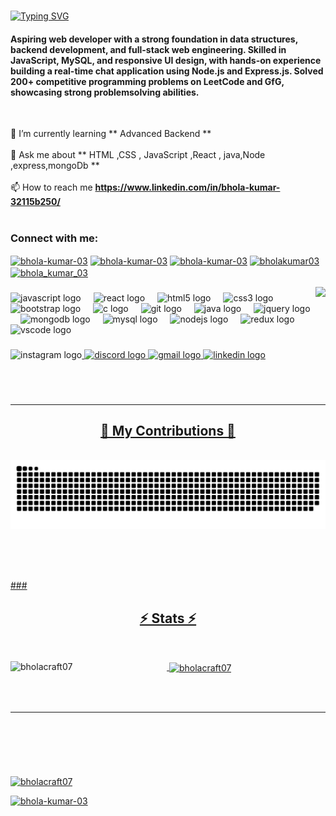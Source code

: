 
<br/>

[![Typing SVG](https://readme-typing-svg.demolab.com?font=Poppins&weight=700&size=30&pause=1000&width=435&lines=Hi+%F0%9F%91%8B%2C+I'm+Bhola+Kumar)](https://git.io/typing-svg)


<h4 align="start">Aspiring web developer with a strong foundation in data structures, backend development, and full-stack web engineering.
Skilled in JavaScript, MySQL, and responsive UI design, with hands-on experience building a real-time chat application using
Node.js and Express.js. Solved 200+ competitive programming problems on LeetCode and GfG, showcasing strong problemsolving abilities.</h4>

<br/>

  <div align="start">
 
 🌱 I’m currently learning ** Advanced Backend **
<br/>
<br/>
💬 Ask me about ** HTML ,CSS , JavaScript ,React , java,Node ,express,mongoDb **
<br/>
<br/>
📫 How to reach me **https://www.linkedin.com/in/bhola-kumar-32115b250/**
<br/>
<br/>
 </div>
 

<h3 align="left">Connect with me:</h3>
<p align="left">
<a href="https://twitter.com/bhola_kumar_03" target="blank"><img align="center" src="https://raw.githubusercontent.com/rahuldkjain/github-profile-readme-generator/master/src/images/icons/Social/twitter.svg" alt="bhola-kumar-03" height="30" width="40" /></a>
<a href="https://linkedin.com/in/bhola-kumar-32115b250/" target="blank"><img align="center" src="https://raw.githubusercontent.com/rahuldkjain/github-profile-readme-generator/master/src/images/icons/Social/linked-in-alt.svg" alt="bhola-kumar-03" height="30" width="40" /></a>
<a href="https://instagram.com/bhola-kumar-03" target="blank"><img align="center" src="https://raw.githubusercontent.com/rahuldkjain/github-profile-readme-generator/master/src/images/icons/Social/instagram.svg" alt="bhola-kumar-03" height="30" width="40" /></a>
<a href="https://www.leetcode.com/bholakumar03" target="blank"><img align="center" src="https://raw.githubusercontent.com/rahuldkjain/github-profile-readme-generator/master/src/images/icons/Social/leet-code.svg" alt="bholakumar03" height="30" width="40" /></a>
<a href="https://discord.gg/bhola_kumar_03" target="blank"><img align="center" src="https://raw.githubusercontent.com/rahuldkjain/github-profile-readme-generator/master/src/images/icons/Social/discord.svg" alt="bhola_kumar_03" height="30" width="40" /></a>
</p>


<img align="right" height="150" src="https://media.giphy.com/media/v1.Y2lkPTc5MGI3NjExZXNldm53cjhrOG52bDVvNjQyYWgwYWJmMHltODk0cTBocWJkYXRvZSZlcD12MV9naWZzX3NlYXJjaCZjdD1n/bGgsc5mWoryfgKBx1u/giphy.gif"  />

###

<div align="left">
  <img src="https://cdn.jsdelivr.net/gh/devicons/devicon/icons/javascript/javascript-original.svg" height="30" alt="javascript logo"  />
  <img width="12" />
  <img src="https://cdn.jsdelivr.net/gh/devicons/devicon/icons/react/react-original.svg" height="30" alt="react logo"  />
  <img width="12" />
  <img src="https://cdn.jsdelivr.net/gh/devicons/devicon/icons/html5/html5-original.svg" height="30" alt="html5 logo"  />
  <img width="12" />
  <img src="https://cdn.jsdelivr.net/gh/devicons/devicon/icons/css3/css3-original.svg" height="30" alt="css3 logo"  />
  <img width="12" />
  <img src="https://cdn.jsdelivr.net/gh/devicons/devicon/icons/bootstrap/bootstrap-original.svg" height="30" alt="bootstrap logo"  />
  <img width="12" />
  <img src="https://cdn.jsdelivr.net/gh/devicons/devicon/icons/c/c-original.svg" height="30" alt="c logo"  />
  <img width="12" />
  <img src="https://cdn.jsdelivr.net/gh/devicons/devicon/icons/git/git-original.svg" height="30" alt="git logo"  />
  <img width="12" />
  <img src="https://cdn.jsdelivr.net/gh/devicons/devicon/icons/java/java-original.svg" height="30" alt="java logo"  />
  <img width="12" />
  <img src="https://cdn.jsdelivr.net/gh/devicons/devicon/icons/jquery/jquery-original.svg" height="30" alt="jquery logo"  />
  <img width="12" />
  <img src="https://cdn.jsdelivr.net/gh/devicons/devicon/icons/mongodb/mongodb-original.svg" height="30" alt="mongodb logo"  />
  <img width="12" />
  <img src="https://cdn.jsdelivr.net/gh/devicons/devicon/icons/mysql/mysql-original.svg" height="30" alt="mysql logo"  />
  <img width="12" />
  <img src="https://cdn.jsdelivr.net/gh/devicons/devicon/icons/nodejs/nodejs-original.svg" height="30" alt="nodejs logo"  />
  <img width="12" />
  <img src="https://cdn.jsdelivr.net/gh/devicons/devicon/icons/redux/redux-original.svg" height="30" alt="redux logo"  />
  <img width="12" />
  <img src="https://cdn.jsdelivr.net/gh/devicons/devicon/icons/vscode/vscode-original.svg" height="30" alt="vscode logo"  />
</div>

###

<div align="left">
  <img src="https://img.shields.io/static/v1?message=Instagram&logo=instagram&label=&color=E4405F&logoColor=white&labelColor=&style=for-the-badge" height="35" alt="instagram logo"><a href="https://www.instagram.com/bhola_kumar_03"/></img>
  <img src="https://img.shields.io/static/v1?message=Discord&logo=discord&label=&color=7289DA&logoColor=white&labelColor=&style=for-the-badge" height="35" alt="discord logo"  ><a href="https://discord.com/channels/@me"/></img>
  <img src="https://img.shields.io/static/v1?message=Gmail&logo=gmail&label=&color=D14836&logoColor=white&labelColor=&style=for-the-badge" height="35" alt="gmail logo"  ><a href="#"/></img>
  <img src="https://img.shields.io/static/v1?message=LinkedIn&logo=linkedin&label=&color=0077B5&logoColor=white&labelColor=&style=for-the-badge" height="35" alt="linkedin logo"  ><a href="https://www.linkedin.com/in/bhola-kumar-32115b250/"/></img>
</div>

###
<br/>
<br/>
<hr/>
<div align="center">
  <h2>🐍 My Contributions 🐍</h2>
  <br>
  <img alt="snake eating my contributions" src="https://raw.githubusercontent.com/salesp07/salesp07/output/github-contribution-grid-snake.svg" />
  
  <br/><br/><br/>
</div>
###

<h2 align="center">⚡ Stats ⚡</h2>
<br>
<div align=center>
  <p><img align="left" src="https://github-readme-stats.vercel.app/api/top-langs?username=bholacraft07&show_icons=true&locale=en&layout=compact" alt="bholacraft07" /></p>

<p>&nbsp;<img align="center" src="https://github-readme-stats.vercel.app/api?username=bholacraft07&show_icons=true&locale=en" alt="bholacraft07" /></p>
</div>

<br/><br/>

<hr/>

<br/>

###
<br clear="both">
<br>
<p align="left"> <a href="https://github.com/ryo-ma/github-profile-trophy"><img src="https://github-profile-trophy.vercel.app/?username=bholacraft07" alt="bholacraft07" /></a> </p>

<p align="left"> <a href="https://twitter.com/bhola-kumar-03" target="blank"><img src="https://img.shields.io/twitter/follow/bhola-kumar-03?logo=twitter&style=for-the-badge" alt="bhola-kumar-03" /></a> </p>


###
